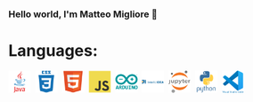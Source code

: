 ### Hello world, I'm Matteo Migliore 👋

<!--
**miglio-RE/miglio-RE** is a ✨ _special_ ✨ repository because its `README.md` (this file) appears on your GitHub profile.

Here are some ideas to get you started:

- 🔭 I’m currently working on ...
- 🌱 I’m currently learning ...
- 👯 I’m looking to collaborate on ...
- 🤔 I’m looking for help with ...
- 💬 Ask me about ...
- 📫 How to reach me: ...
- 😄 Pronouns: ...
- ⚡ Fun fact: ...
<div id="header" align="center">
  <img src="https://media.giphy.com/media/ukMiDlCmdv2og/giphy.gif" width="100"/>
</div>

-->
# Languages:

<img src="https://github.com/devicons/devicon/blob/master/icons/java/java-original-wordmark.svg" title="Java" alt="Java" width="40" height="40"/>&nbsp;
  <img src="https://github.com/devicons/devicon/blob/master/icons/css3/css3-plain-wordmark.svg"  title="CSS3" alt="CSS" width="40" height="40"/>&nbsp;
  <img src="https://github.com/devicons/devicon/blob/master/icons/html5/html5-original.svg" title="HTML5" alt="HTML" width="40" height="40"/>&nbsp;
  <img src="https://github.com/devicons/devicon/blob/master/icons/javascript/javascript-original.svg" title="JavaScript" alt="JavaScript" width="40" height="40"/>&nbsp;
<img src="https://github.com/devicons/devicon/blob/master/icons/arduino/arduino-original-wordmark.svg" title="ArduinoIDE" alt="ArduinoIDE" width="40" height="40"/>&nbsp;
<img src="https://github.com/devicons/devicon/blob/master/icons/intellij/intellij-original-wordmark.svg" title="IntelliJ IDEA" alt="IntelliJ IDEA" width="40" height="40"/>&nbsp;
<img src="https://github.com/devicons/devicon/blob/master/icons/jupyter/jupyter-original-wordmark.svg" title="Juypter" alt="Jupyter" width="40" height="40"/>&nbsp;
<img src="https://github.com/devicons/devicon/blob/master/icons/python/python-original-wordmark.svg" title="Python" alt="Python" width="40" height="40"/>&nbsp;
<img src="https://github.com/devicons/devicon/blob/master/icons/vscode/vscode-original-wordmark.svg" title="vscode" alt="vscode" width="40" height="40"/>&nbsp;

 
 

  

